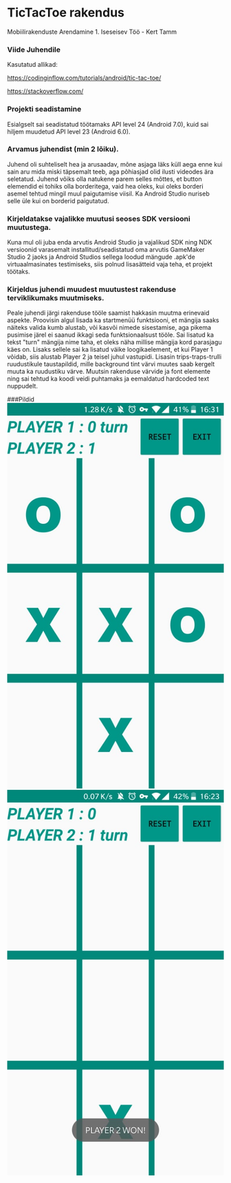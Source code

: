 # TicTacToe rakendus

Mobiilirakenduste Arendamine 1. Iseseisev Töö - Kert Tamm

### Viide Juhendile
Kasutatud allikad: 

https://codinginflow.com/tutorials/android/tic-tac-toe/

https://stackoverflow.com/

### Projekti seadistamine

Esialgselt sai seadistatud töötamaks API level 24 (Android 7.0), kuid sai hiljem muudetud API level 23 (Android 6.0).

### Arvamus juhendist (min 2 lõiku).
Juhend oli suhteliselt hea ja arusaadav, mõne asjaga läks küll aega enne kui sain aru mida miski täpsemalt teeb, aga põhiasjad olid ilusti videodes ära seletatud. Juhend võiks olla natukene parem selles mõttes, et button elemendid ei tohiks olla borderitega, vaid hea oleks, kui oleks borderi asemel tehtud mingil muul paigutamise viisil. Ka Android Studio nuriseb selle üle kui on borderid paigutatud.

### Kirjeldatakse vajalikke muutusi seoses SDK versiooni muutustega.
Kuna mul oli juba enda arvutis Android Studio ja vajalikud SDK ning NDK versioonid varasemalt installitud/seadistatud oma arvutis GameMaker Studio 2 jaoks ja Android Studios sellega loodud mängude .apk'de virtuaalmasinates testimiseks, siis polnud lisasätteid vaja teha, et projekt töötaks.

### Kirjeldus juhendi muudest muutustest rakenduse terviklikumaks muutmiseks.
Peale juhendi järgi rakenduse tööle saamist hakkasin muutma erinevaid aspekte. Proovisin algul lisada ka startmenüü funktsiooni, et mängija saaks näiteks valida kumb alustab, või kasvõi nimede sisestamise, aga pikema pusimise järel ei saanud ikkagi seda funktsionaalsust tööle. 
Sai lisatud ka tekst "turn" mängija nime taha, et oleks näha millise mängija kord parasjagu käes on. Lisaks sellele sai ka lisatud väike loogikaelement, et kui Player 1 võidab, siis alustab Player 2 ja teisel juhul vastupidi. Lisasin trips-traps-trulli ruudustikule taustapildid, mille background tint värvi muutes saab kergelt muuta ka ruudustiku värve. Muutsin rakenduse värvide ja font elemente ning sai tehtud ka koodi veidi puhtamaks ja eemaldatud hardcoded text nuppudelt.

###Pildid
![Screenshot](demoimage2.jpg)
![Screenshot](demoimage.jpg) 
